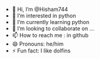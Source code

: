 - 👋 Hi, I’m @Hisham744
- 👀 I’m interested in python
- 🌱 I’m currently learning python
- 💞️ I’m looking to collaborate on ...
- 📫 How to reach me : in github
- 😄 Pronouns: he/him
- ⚡ Fun fact: I like dolfins

<!---
Hisham744/Hisham744 is a ✨ special ✨ repository because its `README.md` (this file) appears on your GitHub profile.
You can click the Preview link to take a look at your changes.
--->
